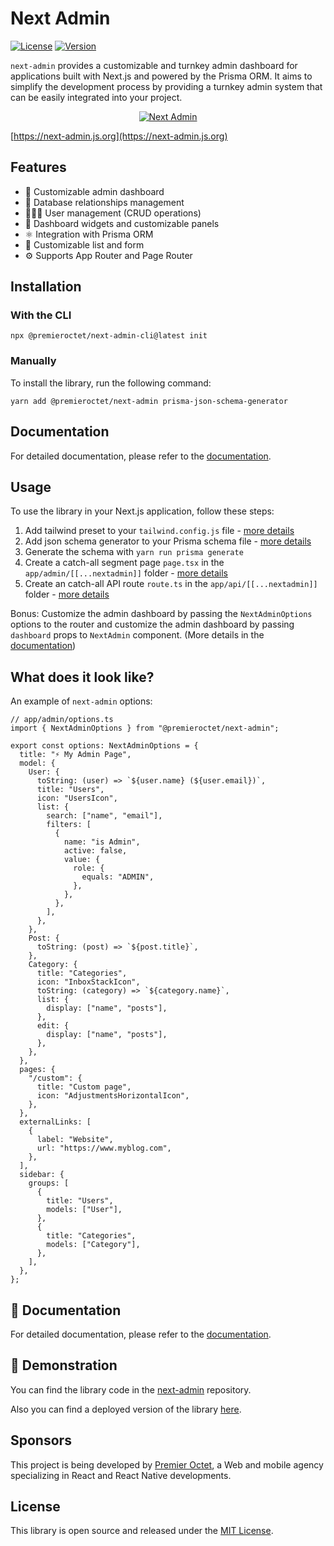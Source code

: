 # Next Admin

[![License](https://img.shields.io/badge/License-MIT-green.svg)](https://opensource.org/licenses/MIT)
[![Version](https://img.shields.io/npm/v/@premieroctet/next-admin/latest)](https://www.npmjs.com/package/@premieroctet/next-admin)

`next-admin` provides a customizable and turnkey admin dashboard for applications built with Next.js and powered by the Prisma ORM. It aims to simplify the development process by providing a turnkey admin system that can be easily integrated into your project.

<div align="center" style="display:flex;flex-direction:column;">
  <a href="https://next-admin.js.org">
    <img src="https://next-admin.js.org/screenshot.png" alt="Next Admin" />
  </a>
</div>

[https://next-admin.js.org](https://next-admin.js.org)

## Features

- 💅 Customizable admin dashboard
- 💽 Database relationships management
- 👩🏻‍💻 User management (CRUD operations)
- 🎨 Dashboard widgets and customizable panels
- ⚛️ Integration with Prisma ORM
- 👔 Customizable list and form
- ⚙️ Supports App Router and Page Router

## Installation

### With the CLI

```shell copy
npx @premieroctet/next-admin-cli@latest init
```

### Manually

To install the library, run the following command:

```shell copy
yarn add @premieroctet/next-admin prisma-json-schema-generator
```

## Documentation

For detailed documentation, please refer to the [documentation](https://next-admin-docs.vercel.app/).

## Usage

To use the library in your Next.js application, follow these steps:

1. Add tailwind preset to your `tailwind.config.js` file - [more details](http://next-admin-docs.vercel.app/docs/getting-started#tailwindcss)
2. Add json schema generator to your Prisma schema file - [more details](http://next-admin-docs.vercel.app/docs/getting-started#prisma)
3. Generate the schema with `yarn run prisma generate`
4. Create a catch-all segment page `page.tsx` in the `app/admin/[[...nextadmin]]` folder - [more details](http://next-admin-docs.vercel.app/docs/getting-started#page-nextadmin)
5. Create an catch-all API route `route.ts` in the `app/api/[[...nextadmin]]` folder - [more details](http://next-admin-docs.vercel.app/docs/getting-started#api-route-nextadmin)

Bonus: Customize the admin dashboard by passing the `NextAdminOptions` options to the router and customize the admin dashboard by passing `dashboard` props to `NextAdmin` component. (More details in the [documentation](http://next-admin-docs.vercel.app/docs/getting-started#next-admin-options---optional))

## What does it look like?

An example of `next-admin` options:

```tsx
// app/admin/options.ts
import { NextAdminOptions } from "@premieroctet/next-admin";

export const options: NextAdminOptions = {
  title: "⚡️ My Admin Page",
  model: {
    User: {
      toString: (user) => `${user.name} (${user.email})`,
      title: "Users",
      icon: "UsersIcon",
      list: {
        search: ["name", "email"],
        filters: [
          {
            name: "is Admin",
            active: false,
            value: {
              role: {
                equals: "ADMIN",
              },
            },
          },
        ],
      },
    },
    Post: {
      toString: (post) => `${post.title}`,
    },
    Category: {
      title: "Categories",
      icon: "InboxStackIcon",
      toString: (category) => `${category.name}`,
      list: {
        display: ["name", "posts"],
      },
      edit: {
        display: ["name", "posts"],
      },
    },
  },
  pages: {
    "/custom": {
      title: "Custom page",
      icon: "AdjustmentsHorizontalIcon",
    },
  },
  externalLinks: [
    {
      label: "Website",
      url: "https://www.myblog.com",
    },
  ],
  sidebar: {
    groups: [
      {
        title: "Users",
        models: ["User"],
      },
      {
        title: "Categories",
        models: ["Category"],
      },
    ],
  },
};
```

## 📄 Documentation

For detailed documentation, please refer to the [documentation](https://next-admin-docs.vercel.app/).

## 🚀 Demonstration

You can find the library code in the [next-admin](https://github.com/premieroctet/next-admin) repository.

Also you can find a deployed version of the library [here](https://next-admin-po.vercel.app/).

## Sponsors

This project is being developed by [Premier Octet](https://www.premieroctet.com), a Web and mobile agency specializing in React and React Native developments.

## License

This library is open source and released under the [MIT License](https://opensource.org/licenses/MIT).
